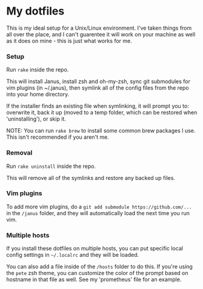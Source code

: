 # My dotfiles
This is my ideal setup for a Unix/Linux environment. I've taken things from all over the place, and I can't guarentee it will work on your machine as well as it does on mine - this is just what works for me. 

### Setup

Run `rake` inside the repo. 

This will install Janus, install zsh and oh-my-zsh, sync git submodules for vim plugins (in ~/.janus), then symlink all of the config files from the repo into your home directory.

If the installer finds an existing file when symlinking, it will prompt you to: overwrite it, back it up (moved to a temp folder, which can be restored when 'uninstalling'), or skip it. 

NOTE: You can run `rake brew` to install some common brew packages I use. This isn't recommended if you aren't me.

### Removal
Run `rake uninstall` inside the repo.

This will remove all of the symlinks and restore any backed up files. 

### Vim plugins
To add more vim plugins, do a `git add submodule https://github.com/...` in the `/janus` folder, and they will automatically load the next time you run vim.

### Multiple hosts
If you install these dotfiles on multiple hosts, you can put specific
local config settings in `~/.localrc` and they will be loaded.

You can also add a file inside of the `/hosts` folder to do this. If you're using the `pete` zsh theme, you can customize the color of the prompt based on hostname in that file as well. See my 'prometheus' file for an example. 
